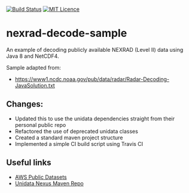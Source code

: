 
[![Build Status](https://travis-ci.org/SuperEvenSteven/aws-nexrad-java.svg?branch=master)](https://travis-ci.org/SuperEvenSteven/aws-nexrad-java) [![MIT Licence](https://badges.frapsoft.com/os/mit/mit.svg?v=103)](https://opensource.org/licenses/mit-license.php)

# nexrad-decode-sample
An example of decoding publicly available NEXRAD (Level II) data using Java 8 and NetCDF4. 

Sample adapted from:
* https://www1.ncdc.noaa.gov/pub/data/radar/Radar-Decoding-JavaSolution.txt

## Changes: 
- Updated this to use the unidata dependencies straight from their personal public repo 
- Refactored the use of deprecated unidata classes
- Created a standard maven project structure 
- Implemented a simple CI build script using Travis CI

## Useful links
- [AWS Public Datasets](https://aws.amazon.com/public-datasets/nexrad/)
- [Unidata Nexus Maven Repo](https://artifacts.unidata.ucar.edu/)
